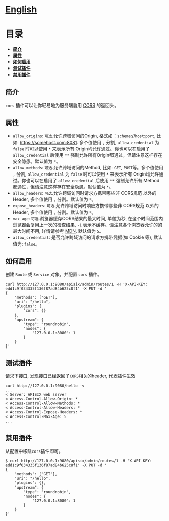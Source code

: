 <!--
#
# Licensed to the Apache Software Foundation (ASF) under one or more
# contributor license agreements.  See the NOTICE file distributed with
# this work for additional information regarding copyright ownership.
# The ASF licenses this file to You under the Apache License, Version 2.0
# (the "License"); you may not use this file except in compliance with
# the License.  You may obtain a copy of the License at
#
#     http://www.apache.org/licenses/LICENSE-2.0
#
# Unless required by applicable law or agreed to in writing, software
# distributed under the License is distributed on an "AS IS" BASIS,
# WITHOUT WARRANTIES OR CONDITIONS OF ANY KIND, either express or implied.
# See the License for the specific language governing permissions and
# limitations under the License.
#
-->

# [English](cors.md)

# 目录

- [**简介**](#简介)
- [**属性**](#属性)
- [**如何启用**](#如何启用)
- [**测试插件**](#测试插件)
- [**禁用插件**](#禁用插件)

## 简介

`cors` 插件可以让你轻易地为服务端启用 [CORS](https://developer.mozilla.org/en-US/docs/Web/HTTP/CORS) 的返回头。

## 属性

- `allow_origins`: `可选`.允许跨域访问的Origin, 格式如：`scheme`://`host`:`port`, 比如: https://somehost.com:8081. 多个值使用 `,` 分割, `allow_credential` 为 `false` 时可以使用 `*` 来表示所有 Origin均允许通过。你也可以在启用了 `allow_credential` 后使用 `**` 强制允许所有Origin都通过，但请注意这样存在安全隐患。默认值为 `*`。
- `allow_methods`: `可选`.允许跨域访问的Method, 比如: `GET`, `POST`等。多个值使用 `,` 分割, `allow_credential` 为 `false` 时可以使用 `*` 来表示所有 Origin均允许通过。你也可以在启用了 `allow_credential` 后使用 `**` 强制允许所有 Method 都通过，但请注意这样存在安全隐患。默认值为 `*`。
- `allow_headers`: `可选`.允许跨域访问时请求方携带哪些非 CORS规范 以外的 Header,  多个值使用 `,` 分割。默认值为 `*`。
- `expose_headers`: `可选`.允许跨域访问时响应方携带哪些非 CORS规范 以外的 Header,  多个值使用 `,` 分割。默认值为 `*`。
- `max_age`: `可选`.浏览器缓存CORS结果的最大时间, 单位为秒, 在这个时间范围内浏览器会复用上一次的检查结果, `-1` 表示不缓存。请注意各个浏览器允许的的最大时间不用, 详情请参考 [MDN](https://developer.mozilla.org/en-US/docs/Web/HTTP/Headers/Access-Control-Max-Age#Directives). 默认值为 `5`。
- `allow_credential`: 是否允许跨域访问的请求方携带凭据(如 Cookie 等), 默认值为: `false`。

## 如何启用
创建 `Route` 或 `Service` 对象，并配置 `cors` 插件。
```shell
curl http://127.0.0.1:9080/apisix/admin/routes/1 -H 'X-API-KEY: edd1c9f034335f136f87ad84b625c8f1' -X PUT -d '
{
    "methods": ["GET"],
    "uri": "/hello",
    "plugins": {
        "cors": {}
    },
    "upstream": {
        "type": "roundrobin",
        "nodes": {
            "127.0.0.1:8080": 1
        }
    }
}'
```

## 测试插件
请求下接口, 发现接口已经返回了`CORS`相关的header, 代表插件生效
```shell
curl http://127.0.0.1:9080/hello -v
...
< Server: APISIX web server
< Access-Control-Allow-Origin: *
< Access-Control-Allow-Methods: *
< Access-Control-Allow-Headers: *
< Access-Control-Expose-Headers: *
< Access-Control-Max-Age: 5
...
```

## 禁用插件

从配置中移除`cors`插件即可。
```shell
$ curl http://127.0.0.1:9080/apisix/admin/routes/1 -H 'X-API-KEY: edd1c9f034335f136f87ad84b625c8f1' -X PUT -d '
{
    "methods": ["GET"],
    "uri": "/hello",
    "plugins": {},
    "upstream": {
        "type": "roundrobin",
        "nodes": {
            "127.0.0.1:8080": 1
        }
    }
}'
```
